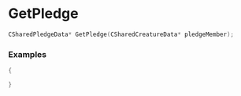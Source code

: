 # GetPledge

```cpp - C++
CSharedPledgeData* GetPledge(CSharedCreatureData* pledgeMember);
```

### Examples
```cpp - C++
{

}
```